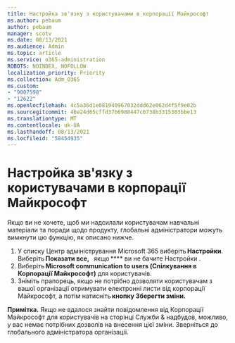 ```yaml
---
title: Настройка зв'язку з користувачами в корпорації Майкрософт
ms.author: pebaum
author: pebaum
manager: scotv
ms.date: 08/13/2021
ms.audience: Admin
ms.topic: article
ms.service: o365-administration
ROBOTS: NOINDEX, NOFOLLOW
localization_priority: Priority
ms.collection: Adm_O365
ms.custom:
- "9007598"
- "12622"
ms.openlocfilehash: 4c5a36d1e081940967032ddd62e062d4f5f9e02b
ms.sourcegitcommit: 46e24d65cffd37b6988447c6738b3315303bbe13
ms.translationtype: MT
ms.contentlocale: uk-UA
ms.lasthandoff: 08/13/2021
ms.locfileid: "58454935"
---
```

# <a name="microsoft-communication-to-users-setting"></a>Настройка зв'язку з користувачами в корпорації Майкрософт

Якщо ви не хочете, щоб ми надсилали користувачам навчальні матеріали та поради щодо продукту, глобальні адміністратори можуть вимкнути цю функцію, як описано нижче.  

1. У списку Центр адміністрування Microsoft 365 виберіть **Настройки**. Виберіть **Показати все,**   якщо **** ви не бачите Настройки .
1. Виберіть **Microsoft communication to users (Спілкування в Корпорації Майкрософт)** для користувачів.
1. Зніміть прапорець, якщо не потрібно дозволяти користувачам з вашої організації отримувати електронні листи від корпорації Майкрософт, а потім натисніть **кнопку Зберегти зміни.**

**Примітка.** Якщо не вдалося знайти повідомлення від Корпорації Майкрософт для користувачів на сторінці Служби & надбудов, можливо, у вас немає потрібних дозволів на внесення цієї зміни. Зверніться до глобального адміністратора організації.